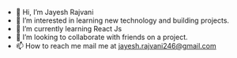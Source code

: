 - 👋 Hi, I’m Jayesh Rajvani
- 👀 I’m interested in learning new technology and building projects.
- 🌱 I’m currently learning React Js
- 💞️ I’m looking to collaborate with friends on a project.
- 📫 How to reach me mail me at jayesh.rajvani246@gmail.com

<!---
JayeshRJ/JayeshRJ is a ✨ special ✨ repository because its `README.md` (this file) appears on your GitHub profile.
You can click the Preview link to take a look at your changes.
--->
